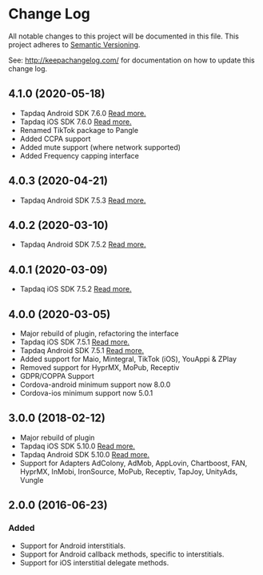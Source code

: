 # Change Log
All notable changes to this project will be documented in this file.
This project adheres to [Semantic Versioning](http://semver.org/).

See: http://keepachangelog.com/ for documentation on how to update this change log.

## 4.1.0 (2020-05-18)
- Tapdaq Android SDK 7.6.0 [Read more.](https://github.com/tapdaq/tapdaq-android-sdk/blob/master/CHANGELOG.md)
- Tapdaq iOS SDK 7.6.0 [Read more.](https://github.com/tapdaq/tapdaq-ios-sdk/blob/master/CHANGELOG.md)
- Renamed TikTok package to Pangle
- Added CCPA support
- Added mute support (where network supported)
- Added Frequency capping interface

## 4.0.3 (2020-04-21)
- Tapdaq Android SDK 7.5.3 [Read more.](https://github.com/tapdaq/tapdaq-android-sdk/blob/master/CHANGELOG.md)

## 4.0.2 (2020-03-10)
- Tapdaq Android SDK 7.5.2 [Read more.](https://github.com/tapdaq/tapdaq-android-sdk/blob/master/CHANGELOG.md)

## 4.0.1 (2020-03-09)
- Tapdaq iOS SDK 7.5.2 [Read more.](https://github.com/tapdaq/tapdaq-ios-sdk/blob/master/CHANGELOG.md)

## 4.0.0 (2020-03-05)
- Major rebuild of plugin, refactoring the interface
- Tapdaq iOS SDK 7.5.1 [Read more.](https://github.com/tapdaq/tapdaq-ios-sdk/blob/master/CHANGELOG.md)
- Tapdaq Android SDK 7.5.1 [Read more.](https://github.com/tapdaq/tapdaq-android-sdk/blob/master/CHANGELOG.md)
- Added support for Maio, Mintegral, TikTok (iOS), YouAppi & ZPlay
- Removed support for HyprMX, MoPub, Receptiv
- GDPR/COPPA Support
- Cordova-android minimum support now 8.0.0
- Cordova-ios minimum support now 5.0.1

## 3.0.0 (2018-02-12)
- Major rebuild of plugin
- Tapdaq iOS SDK 5.10.0 [Read more.](https://github.com/tapdaq/tapdaq-ios-sdk/blob/master/CHANGELOG.md)
- Tapdaq Android SDK 5.10.0 [Read more.](https://github.com/tapdaq/tapdaq-android-sdk/blob/master/CHANGELOG.md)
- Support for Adapters AdColony, AdMob, AppLovin, Chartboost, FAN, HyprMX, InMobi, IronSource, MoPub, Receptiv, TapJoy, UnityAds, Vungle

## 2.0.0 (2016-06-23)
### Added
- Support for Android interstitials.
- Support for Android callback methods, specific to interstitials.
- Support for iOS interstitial delegate methods.
